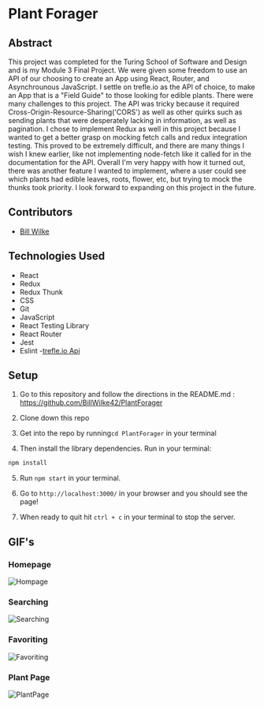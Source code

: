 # Plant Forager

## Abstract

This project was completed for the Turing School of Software and Design and is my Module 3 Final Project. We were given some freedom to use an API of our choosing to create an App using React, Router, and Asynchrounous JavaScript. I settle on trefle.io as the API of choice, to make an App that is a "Field Guide" to those looking for edible plants. There were many challenges to this project. The API was tricky because it required Cross-Origin-Resource-Sharing('CORS') as well as other quirks such as sending plants that were desperately lacking in information, as well as pagination. I chose to implement Redux as well in this project because I wanted to get a better grasp on mocking fetch calls and redux integration testing. This proved to be extremely difficult, and there are many things I wish I knew earlier, like not implementing node-fetch like it called for in the documentation for the API. Overall I'm very happy with how it turned out, there was another feature I wanted to implement, where a user could see which plants had edible leaves, roots, flower, etc, but trying to mock the thunks took priority. I look forward to expanding on this project in the future.

## Contributors
- [Bill Wilke](https://github.com/Billwilke42)


## Technologies Used
- React
- Redux
- Redux Thunk
- CSS
- Git
- JavaScript
- React Testing Library
- React Router
- Jest
- Eslint
-[trefle.io Api](trefle.io)

## Setup

1. Go to this repository and follow the directions in the README.md : https://github.com/BillWilke42/PlantForager

2. Clone down this repo

3. Get into the repo by running```cd PlantForager``` in your terminal

4. Then install the library dependencies. Run in your terminal:

```bash
npm install
```

5. Run `npm start` in your terminal. 

6. Go to `http://localhost:3000/` in your browser and you should see the page!

7. When ready to quit hit `ctrl + c` in your terminal to stop the server.


## GIF's

### Homepage
![Hompage](https://media.giphy.com/media/jswWdiQVjPUVuOBuA5/giphy-downsized-large.gif)
### Searching
![Searching](https://media.giphy.com/media/WQr4OdCnlGpc37ldtK/giphy.gif)
### Favoriting
![Favoriting](https://media.giphy.com/media/hqV0QQd6NAC46oizty/giphy.gif)
### Plant Page
![PlantPage](https://media.giphy.com/media/XbrhEOfyK6SRLTXwxW/giphy.gif)
